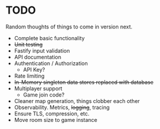 # TODO

Random thoughts of things to come in version next.

* Complete basic functionality
* ~~Unit testing~~
* Fastify input validation
* API documentation
* Authentication / Authorization
  * API Key?
* Rate limiting
* ~~In-Memory singleton data stores replaced with database~~
* Multiplayer support
  * Game join code?
* Cleaner map generation, things clobber each other
* Observability. Metrics, ~~logging~~, tracing
* Ensure TLS, compression, etc.
* Move room size to game instance
